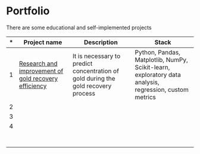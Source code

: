 # Portfolio
There are some educational and self-implemented projects 

|  * | Project name  | Description  | Stack  |
|---|---|---|---|
| 1  | [Research and improvement of gold recovery efficiency](https://github.com/AnastasiaSee/Portfolio/blob/main/gold_recovery_yandex/gold%20recovery.ipynb)  | It is necessary to predict concentration of gold during the gold recovery process  | Python, Pandas, Matplotlib, NumPy, Scikit-learn, exploratory data analysis, regression, custom metrics  |
| 2  |   |   |   |
| 3  |   |   |   |
| 4  |   |   |   |
|   |   |   |   |
|   |   |   |   |
|   |   |   |   |
|   |   |   |   |
|   |   |   |   |
|   |   |   |   |
|   |   |   |   |
